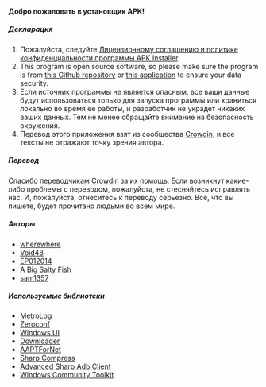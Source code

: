 #### Добро пожаловать в установщик APK!

##### Декларация
1. Пожалуйста, следуйте [Лицензионному соглашению и политике конфиденциальности программы APK Installer](https://github.com/Paving-Base/APK-Installer/blob/main/Privacy.md).
2. This program is open source software, so please make sure the program is from [this Github repository](https://github.com/Paving-Base/APK-Installer) or [this application](https://www.microsoft.com/store/apps/9P2JFQ43FPPG) to ensure your data security.
3. Если источник программы не является опасным, все ваши данные будут использоваться только для запуска программы или храниться локально во время ее работы, и разработчик не украдет никаких ваших данных. Тем не менее обращайте внимание на безопасность окружения.
4. Перевод этого приложения взят из сообщества [Crowdin](https://crowdin.com/project/APKInstaller "Crowdin"), и все тексты не отражают точку зрения автора.

##### Перевод
Спасибо переводчикам [Crowdin](https://crowdin.com/project/APKInstaller "Crowdin") за их помощь. Если возникнут какие-либо проблемы с переводом, пожалуйста, не стесняйтесь исправлять нас. И, пожалуйста, отнеситесь к переводу серьезно. Все, что вы пишете, будет прочитано людьми во всем мире.

##### Авторы
- [wherewhere](https://github.com/wherewhere)
- [Void48](https://github.com/Void48)
- [EP012014](https://github.com/EP012014)
- [A Big Salty Fish](https://github.com/bigsaltyfishes)
- [sam1357](https://github.com/sam1357)

##### Используемые библиотеки
- [MetroLog](https://github.com/roubachof/MetroLog "MetroLog")
- [Zeroconf](https://github.com/novotnyllc/Zeroconf "Zeroconf")
- [Windows UI](https://github.com/microsoft/microsoft-ui-xaml "Windows UI")
- [Downloader](https://github.com/bezzad/Downloader "Downloader")
- [AAPTForNet](https://github.com/canheo136/QuickLook.Plugin.ApkViewer "AAPTForNet")
- [Sharp Compress](https://github.com/adamhathcock/sharpcompress "Sharp Compress")
- [Advanced Sharp Adb Client](https://github.com/yungd1plomat/AdvancedSharpAdbClient "Advanced Sharp Adb Client")
- [Windows Community Toolkit](https://github.com/CommunityToolkit/WindowsCommunityToolkit "Windows Community Toolkit")